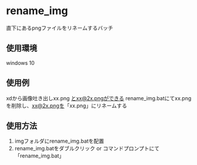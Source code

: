 # rename_img
直下にあるpngファイルをリネームするバッチ

## 使用環境
windows 10

## 使用例
xdから画像吐き出しxx.png とxx@2x.pngができる
rename_img.batにてxx.pngを削除し、xx@2x.pngを「xx.png」にリネームする

## 使用方法
1. imgフォルダにrename_img.batを配置
1. rename_img.batをダブルクリック or コマンドプロンプトにて「rename_img.bat」
